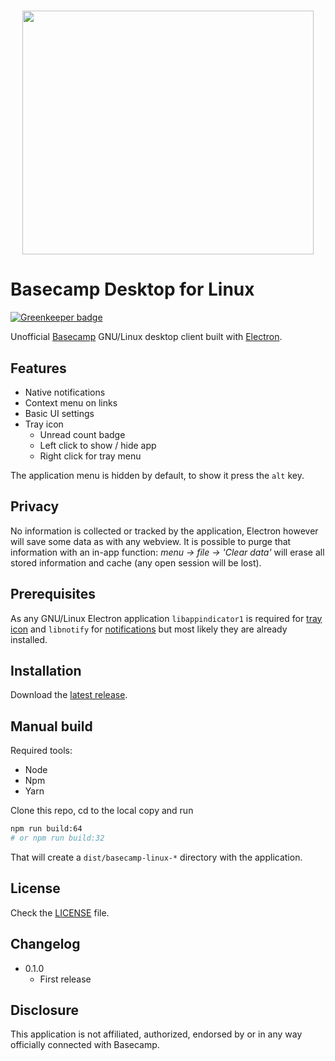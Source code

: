 <h1 align="center">
<img src="https://raw.githubusercontent.com/arturock/basecamp-linux/master/resources/basecamp-full-stacked.png" width="466" height="390">
</h1>

# Basecamp Desktop for Linux

[![Greenkeeper badge](https://badges.greenkeeper.io/arturock/basecamp-linux.svg)](https://greenkeeper.io/)

Unofficial [Basecamp](https://basecamp.com/) GNU/Linux desktop client built with [Electron](http://electron.atom.io/).

## Features

- Native notifications
- Context menu on links
- Basic UI settings
- Tray icon
  - Unread count badge
  - Left click to show / hide app
  - Right click for tray menu

The application menu is hidden by default, to show it press the `alt` key.

## Privacy

No information is collected or tracked by the application, Electron however will save some data as with any webview. It is possible to purge that information with an in-app function: _menu -> file -> 'Clear data'_ will erase all stored information and cache (any open session will be lost).

## Prerequisites

As any GNU/Linux Electron application `libappindicator1` is required for [tray icon](https://github.com/electron/electron/blob/master/docs/api/tray.md) and `libnotify` for [notifications](https://github.com/electron/electron/blob/master/docs/tutorial/notifications.md) but most likely they are already installed.

## Installation

Download the [latest release](https://github.com/arturock/basecamp-linux/releases).

## Manual build

Required tools:
- Node
- Npm
- Yarn

Clone this repo, cd to the local copy and run
```sh
npm run build:64
# or npm run build:32
```

That will create a `dist/basecamp-linux-*` directory with the application.

## License

Check the [LICENSE](./LICENSE) file.

## Changelog

- 0.1.0
  - First release

## Disclosure

This application is not affiliated, authorized, endorsed by or in any way officially connected with Basecamp.
